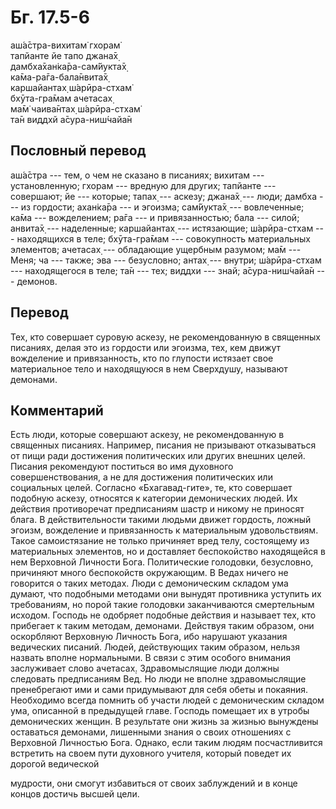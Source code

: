 # Бг. 17.5-6
аш́а̄стра-вихитам̇ гхорам̇<br/>
тапйанте йе тапо джана̄х̣<br/>
дамбха̄хан̇ка̄ра-сам̇йукта̄х̣<br/>
ка̄ма-ра̄га-бала̄нвита̄х̣<br/>
каршайантах̣ ш́арӣра-стхам̇<br/>
бхӯта-гра̄мам ачетасах̣<br/>
ма̄м̇ чаива̄нтах̣ ш́арӣра-стхам̇<br/>
та̄н виддхй а̄сура-ниш́чайа̄н
## Пословный перевод

аш́а̄стра --- тем, о чем не сказано в писаниях; вихитам --- установленную;
гхорам --- вредную для других; тапйанте --- совершают; йе --- которые;
тапах̣ --- аскезу; джана̄х̣ --- люди; дамбха --- из гордости; ахан̇ка̄ра ---
и эгоизма; сам̇йукта̄х̣ --- вовлеченные; ка̄ма --- вожделением; ра̄га --- и
привязанностью; бала --- силой; анвита̄х̣ --- наделенные; каршайантах̣ ---
истязающие; ш́арӣра-стхам --- находящихся в теле; бхӯта-гра̄мам ---
совокупность материальных элементов; ачетасах̣ --- обладающие ущербным
разумом; ма̄м --- Меня; ча --- также; эва --- безусловно; антах̣ ---
внутри; ш́арӣра-стхам --- находящегося в теле; та̄н --- тех; виддхи ---
знай; а̄сура-ниш́чайа̄н --- демонов.

## Перевод

Тех, кто совершает суровую аскезу, не рекомендованную в священных
писаниях, делая это из гордости или эгоизма, тех, кем движут вожделение
и привязанность, кто по глупости истязает свое материальное тело и
находящуюся в нем Сверхдушу, называют демонами.

## Комментарий

Есть люди, которые совершают аскезу, не рекомендованную в священных
писаниях. Например, писания не призывают отказываться от пищи ради
достижения политических или других внешних целей. Писания рекомендуют
поститься во имя духовного совершенствования, а не для достижения
политических или социальных целей. Согласно «Бхагавад-гите», те, кто
совершает подобную аскезу, относятся к категории демонических людей. Их
действия противоречат предписаниям шастр и никому не приносят блага. В
действительности такими людьми движет гордость, ложный эгоизм,
вожделение и привязанность к материальным удовольствиям. Такое
самоистязание не только причиняет вред телу, состоящему из материальных
элементов, но и доставляет беспокойство находящейся в нем Верховной
Личности Бога. Политические голодовки, безусловно, причиняют много
беспокойств окружающим. В Ведах ничего не говорится о таких методах.
Люди с демоническим складом ума думают, что подобными методами они
вынудят противника уступить их требованиям, но порой такие голодовки
заканчиваются смертельным исходом. Господь не одобряет подобные действия
и называет тех, кто прибегает к таким методам, демонами. Действуя таким
образом, они оскорбляют Верховную Личность Бога, ибо нарушают указания
ведических писаний. Людей, действующих таким образом, нельзя назвать
вполне нормальными. В связи с этим особого внимания заслуживает слово
ачетасах̣. Здравомыслящие люди должны следовать предписаниям Вед. Но люди
не вполне здравомыслящие пренебрегают ими и сами придумывают для себя
обеты и покаяния. Необходимо всегда помнить об участи людей с
демоническим складом ума, описанной в предыдущей главе. Господь помещает
их в утробы демонических женщин. В результате они жизнь за жизнью
вынуждены оставаться демонами, лишенными знания о своих отношениях с
Верховной Личностью Бога. Однако, если таким людям посчастливится
встретить на своем пути духовного учителя, который поведет их дорогой
ведической

мудрости, они смогут избавиться от своих заблуждений и в конце концов
достичь высшей цели.
